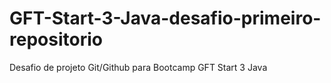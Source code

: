 # GFT-Start-3-Java-desafio-primeiro-repositorio
Desafio de projeto Git/Github para Bootcamp GFT Start 3 Java
